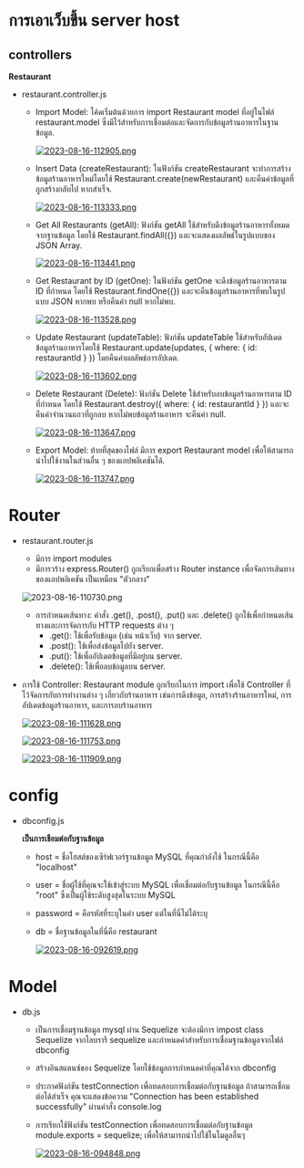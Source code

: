 # การเอาเว็บขึ้น server host
## controllers
**Restaurant**
- restaurant.controller.js
  - Import Model:
    โค้ดเริ่มต้นด้วยการ import Restaurant model ที่อยู่ในไฟล์ restaurant.model ซึ่งมีไว้สำหรับการเชื่อมต่อและจัดการกับข้อมูลร้านอาหารในฐานข้อมูล.

    [![2023-08-16-112905.png](https://i.postimg.cc/cJdZs9gC/2023-08-16-112905.png)](https://postimg.cc/xXpB5PPV)

  - Insert Data (createRestaurant):
    ในฟังก์ชัน createRestaurant จะทำการสร้างข้อมูลร้านอาหารใหม่โดยใช้ Restaurant.create(newRestaurant) และคืนค่าข้อมูลที่ถูกสร้างกลับไป หากสำเร็จ.

    [![2023-08-16-113333.png](https://i.postimg.cc/Lhd5vtyP/2023-08-16-113333.png)](https://postimg.cc/BPgJnKfZ)

  - Get All Restaurants (getAll):
     ฟังก์ชัน getAll ใช้สำหรับดึงข้อมูลร้านอาหารทั้งหมดจากฐานข้อมูล โดยใช้ Restaurant.findAll({}) และจะแสดงผลลัพธ์ในรูปแบบของ JSON Array.

    [![2023-08-16-113441.png](https://i.postimg.cc/Z5bBQcbP/2023-08-16-113441.png)](https://postimg.cc/YhPCGQmj)

  - Get Restaurant by ID (getOne):
    ในฟังก์ชัน getOne จะดึงข้อมูลร้านอาหารตาม ID ที่กำหนด โดยใช้ Restaurant.findOne({}) และจะคืนข้อมูลร้านอาหารที่พบในรูปแบบ JSON หากพบ หรือคืนค่า null หากไม่พบ.

    [![2023-08-16-113528.png](https://i.postimg.cc/sgLjJ9vg/2023-08-16-113528.png)](https://postimg.cc/MnyJ6B7C)

  - Update Restaurant (updateTable):
    ฟังก์ชัน updateTable ใช้สำหรับอัปเดตข้อมูลร้านอาหารโดยใช้ Restaurant.update(updates, { where: { id: restaurantId } }) โดยคืนค่าผลลัพธ์การอัปเดต.

    [![2023-08-16-113602.png](https://i.postimg.cc/wxFdVcrY/2023-08-16-113602.png)](https://postimg.cc/Yj4V2gkd)

  - Delete Restaurant (Delete):
    ฟังก์ชัน Delete ใช้สำหรับลบข้อมูลร้านอาหารตาม ID ที่กำหนด โดยใช้ Restaurant.destroy({ where: { id: restaurantId } }) และจะคืนค่าจำนวนแถวที่ถูกลบ หากไม่พบข้อมูลร้านอาหาร จะคืนค่า null.

    [![2023-08-16-113647.png](https://i.postimg.cc/Hnbz62YD/2023-08-16-113647.png)](https://postimg.cc/sGD5X5Gw)

  - Export Model:
    ท้ายที่สุดของไฟล์ มีการ export Restaurant model เพื่อให้สามารถนำไปใช้งานในส่วนอื่น ๆ ของแอปพลิเคชันได้.

    [![2023-08-16-113747.png](https://i.postimg.cc/sgGYmmwn/2023-08-16-113747.png)](https://postimg.cc/PChvrWGZ)

# Router

- restaurant.router.js
  - มีการ import modules
  - มีการวร้าง express.Router() ถูกเรียกเพื่อสร้าง Router instance เพื่อจัดการเส้นทางของแอปพลิเคชัน เป็นเหมือน "ตัวกลาง"
  
  ![2023-08-16-110730.png](https://i.postimg.cc/hPKq87j7/2023-08-16-110730.png)

  - การกำหนดเส้นทาง:
คำสั่ง .get(), .post(), .put() และ .delete() ถูกใช้เพื่อกำหนดเส้นทางและการจัดการกับ HTTP requests ต่าง ๆ
    - .get(): ใช้เพื่อรับข้อมูล (เช่น หน้าเว็บ) จาก server.
    - .post(): ใช้เพื่อส่งข้อมูลไปยัง server.
    - .put(): ใช้เพื่ออัปเดตข้อมูลที่มีอยู่บน server.
    - .delete(): ใช้เพื่อลบข้อมูลบน server.
- การใช้ Controller:
Restaurant module ถูกเรียกในการ import เพื่อใช้ Controller ที่ไว้จัดการกับการทำงานต่าง ๆ เกี่ยวกับร้านอาหาร เช่นการดึงข้อมูล, การสร้างร้านอาหารใหม่, การอัปเดตข้อมูลร้านอาหาร, และการลบร้านอาหาร

    [![2023-08-16-111628.png](https://i.postimg.cc/B6vK1vFW/2023-08-16-111628.png)](https://postimg.cc/2qP6srTT)

    [![2023-08-16-111753.png](https://i.postimg.cc/nL32Xrz7/2023-08-16-111753.png)](https://postimg.cc/sBZ78V5D)

    [![2023-08-16-111909.png](https://i.postimg.cc/3xnmB6TQ/2023-08-16-111909.png)](https://postimg.cc/RWJWCghg)

# config

- dbconfig.js

  **เป็นการเชือมต่อกับฐานข้อมูล**

  - host = ชื่อโฮสต์ของเซิร์ฟเวอร์ฐานข้อมูล MySQL ที่คุณกำลังใช้ ในกรณีนี้คือ "localhost"
  - user = ชื่อผู้ใช้ที่คุณจะใช้เข้าสู่ระบบ MySQL เพื่อเชื่อมต่อกับฐานข้อมูล ในกรณีนี้คือ "root" ซึ่งเป็นผู้ใช้ระดับสูงสุดในระบบ MySQL
  - password = คือรหัสที่ระบุในค่า user แต่ในที่นี่ไม่ได้ระบุ

  - db = ชื่อฐานข้อมูลในที่นี่คือ restaurant

    [![2023-08-16-092619.png](https://i.postimg.cc/kgdybjZC/2023-08-16-092619.png)](https://postimg.cc/CzmDy4Sr)

# Model

- db.js

  - เป็นการเชื่อมฐานข้อมูล mysql ผ่าน Sequelize จะต้องมีการ impost class Sequelize จากไลบรารี sequelize และกำหนดค่าสำหรับการเชื่อมฐานข้อมูลจากไฟล์ dbconfig

  - สร้างอินสแตนซ์ของ Sequelize โดยใช้ข้อมูลการกำหนดค่าที่คุณได้จาก dbconfig

  - ประกาศฟังก์ชัน testConnection เพื่อทดสอบการเชื่อมต่อกับฐานข้อมูล ถ้าสามารถเชื่อมต่อได้สำเร็จ คุณจะแสดงข้อความ "Connection has been established successfully" ผ่านคำสั่ง console.log

  - การเรียกใช้ฟังก์ชัน testConnection เพื่อทดสอบการเชื่อมต่อกับฐานข้อมูล module.exports = sequelize; เพื่อให้สามารถนำไปใช้ในโมดูลอื่นๆ

    [![2023-08-16-094848.png](https://i.postimg.cc/X7vTGYR3/2023-08-16-094848.png)](https://postimg.cc/s1tnbsf0)
